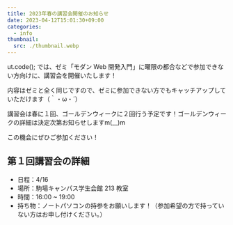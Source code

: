 ```yaml
---
title: 2023年春の講習会開催のお知らせ
date: 2023-04-12T15:01:30+09:00
categories:
  - info
thumbnail:
  src: ./thumbnail.webp
---
```


ut.code(); では、ゼミ「モダン Web 開発入門」に曜限の都合などで参加できない方向けに、講習会を開催いたします！

内容はゼミと全く同じですので、ゼミに参加できない方でもキャッチアップしていただけます（｀・ω・´）

講習会は春に１回、ゴールデンウィークに２回行う予定です！ゴールデンウィークの詳細は決定次第お知らせしますm(\_\_)m

この機会にぜひご参加ください！

## 第１回講習会の詳細

- 日程：4/16
- 場所：駒場キャンパス学生会館 213 教室
- 時間：16:00 ~ 19:00
- 持ち物：ノートパソコンの持参をお願いします！（参加希望の方で持っていない方はお申し付けください。）
